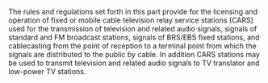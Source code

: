 The rules and regulations set forth in this part provide for the licensing and operation of fixed or mobile cable television relay service stations (CARS) used for the transmission of television and related audio signals, signals of standard and FM broadcast stations, signals of BRS/EBS fixed stations, and cablecasting from the point of reception to a terminal point from which the signals are distributed to the public by cable. In addition CARS stations may be used to transmit television and related audio signals to TV translator and low-power TV stations.

